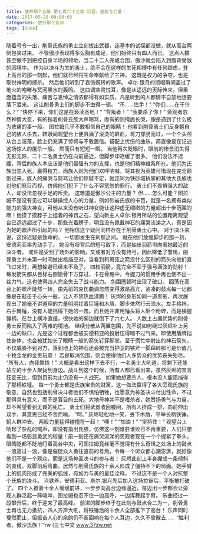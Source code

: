 ```yaml
---
title: 放开那个女巫 第七百六十二章 幻音、速射与力量！
date: 2017-05-20 09:00:03
categories: 放开那个女巫
tags: [Duke]
---
```


随着号令一出，削骨氏族的勇士立刻拔出武器，连基本的试探都没做，就从高台两侧包夹过来。
不管傲沙表现得多么胸有成足，他们始终只有四人而已。
这点人数甚至做不到把控自身半场的领地，当二十二人完成合围，傲沙就会陷入到腹背受敌的困境中。
作为以决斗为生的勇士，绝不会在这样的生死相搏中有任何顾虑，登上高台的那一刻起，他们就已经将生命奉献给了三神。
这既是权力的争夺，也是取悦神明的搏杀。
然后他们听到了哀伤婉转的歌声。
卓尔.银月的颂唱瞬间盖过了地火的咆哮与冥河黑水的轰鸣。
这曲调空灵悦耳，像是从遥远的天际传来，但里面蕴含的失落、痛苦与哀悼之情浓郁得有如实质，凡是听到的人都情不自禁地想要落下泪来。
这让削骨勇士们的脚步不由得一顿。
“不……住手！”
“你们……在干什么？”
“快停下来，你们这是在亵渎圣地！”
“背叛者！”
“我要杀了你！”
旁观者忽然神情大变，有的指着削骨氏族大声喝骂，而有的则掩面长哭，像是遇到了什么极为悲痛的事一般。
图拉姆几乎不敢相信自己的眼睛！
他看到削骨勇士们反身朝自己的族人杀去，转眼间观望台上便溅满了滚烫的鲜血，弯刀穿肠而过，一个个头颅从台上滚落，脸上仍充满了惊愕与不敢置信。搭配上忧伤的曲乐，简直像是在记述这场惊人的屠杀一般。
然而只有短短一瞬。
当他再次眨眼时，眼前的惨景消失得无影无踪，二十二名勇士仍在向前逼近，但脚步却迟缓了很多。
他们没法不迟缓，背后的族人本应该是他们最强有力的支撑，也是他们精神维系所在。他们为氏族出生入死，赢得权力，而族人则为他们欢呼呐喊，将其视为英雄可惜现在完全颠倒过来，族人的痛哭与怒骂让他们惊疑不定，就连同为铁砂城执掌的其他大氏族也对他们怒目而视，仿佛他们犯下了什么不容宽恕的罪行。
勇士们不畏惧强大的敌人，却没法忽视手足的斥责。
这难道是傲沙公主的力量？
但……怎么可能？图拉姆不是没有见过可以够操控人心的力量，例如砂岩氏族的卡芭，就是一名拥有类似能力的强大神女，可他从来没有听过神女能让这种虚无缥缈的力量超出十步范围的啊！他摸了摸脖子上挂着的神罚之石，望向新主人卓尔.银月所站的位置距离观望台已远远超过了十步，那些光着膀子，明显没有佩戴神石的痛哭流涕之人，真是因为她的歌声所引起的吗？
他相信这个疑问同样存在于削骨勇士心中。
对于决斗来说，这份迟疑是致命的。
一切都发生在刹那之间。
就在他们放缓脚步的那一刻，安德莉亚率先动手了。
她没有将背后的短弓取下，而是抽出羽箭甩向离她最近的决斗者。
或许是受到了场外的影响，又或者对方没有持弓，因此降低了警惕，削骨勇士并未第一时间做出格挡应对，当看到和离弦之箭没什么区别的箭头向他们直飞过来时，再想躲避已经来不及了。
四枚羽箭，竟完全不亚于强弓满弦的劲射！
每发箭矢都从目标右侧锁骨下方穿过，卡在骨骼中，令握刀的惯用手再也使不出一丝力气，这也使得四人完全失去了战斗能力。
包围圈顿时出现了破口。
回荡在高台上的歌声陡然一转，由先前的哀伤曲调忽然变得激昂高亢，紧凑的鼓点每一记都像是在敲击于心头一般，让人不禁热血沸腾！
灰烬的身形如同一道黑影，再次展现出了她毫不讲道理的力量明明扛着巨锤和木盾，脚步依然行云流水。左手格挡，右手舞锤，没有人能挡得下她的一击。而且她并非用锤头将人砸个粉碎，而是横握锤柄，在台上横冲直撞，很快她的脚边就倒下了六七人。
人数上占据优势的削骨勇士反而陷入了两难的境地。
继续分散从两翼包围，先不说如何绕过灰烬补上另一边的缺口，光是这个过程都会被安德莉亚的投射压得喘不过气来。即使用盾牌挡住身体，也会被犹如长了眼睛一般的箭矢钉穿脚掌。至于慌忙中射出的神石箭矢，不仅威胁不到对方，落到地上的神石还会被充当护卫的铁斧一脚踩碎那可是价值几十枚金龙的金贵玩意！
若是取消包围，则会使得他们人多势众的优势丧失殆尽。
“所有人，向我靠拢！”
大概是看出这样下去不行，一名勇士大吼道，将剩下还能站立的十余人聚拢到身边。战斗到这个时候，所有人都已看出来，虽然灰烬的宣言狂妄无比，但到目前为止仍没有一人战死。
如果她想要杀人，根本没人能阻挡得了那柄铁锤。
每一个勇士都是氏族宝贵的财富，这一做法赢得了各大旁观氏族的敬意，自然也包括削骨决斗者他们不惧怕牺牲，也愿意为神圣决斗付出性命，不过那得具有意义，而不是盲目的去死。大地母神并不是嗜杀者，她赞扬勇气与力量，却不希望看到无畏的死亡。
勇士们将武器收回腰间，所有人挤成一排，向前伸出双手，其意思已经不言而喻。
“呵。”
灰烬轻松地一笑，丢下木盾，平举长柄铁锤，朝人群冲去。
两股力量猛得碰撞在一起！
“噢！”
“加油！”
“坚持住！”
观望台上响起了杂乱的喊声，却没有指出氏族，仿佛这一刻谁胜谁败已不再重要，人们只想看到一场彰显勇武的较量！前一刻还在痛哭流涕的旁观者现在一个个握紧了拳头，眼睛眨都不眨地盯着高台中央，可图拉姆竟丝毫不觉得有什么奇怪之处场上的鼓点一浪高过一浪，像是催促众人勇往直前的号角，令每一个听众都心潮澎湃，就好像他们不是一个观众，而是这场神圣决斗的参与者！
灰烬此刻上半身绷成一条倾斜的直线，双脚前后弯曲，居然与削骨氏族的十余人形成了僵持不下的局面。她手臂上的肌肉形成了完美的弧线，宛如力与美的最佳诠释。
不过这不是一个人对抗整个氏族的决斗。
当铁斧、安德莉亚、卓尔.银月先后加入这场拉锯后，平衡被打破了。
四个人推着十余人缓缓前进，一步步向高台边缘逼近，每迈出一步都会让旁观人群泛起一阵喧哗，图拉姆也忍不住一边高呼，一边挥舞起手臂。
乐曲经过一段攀升后，终于迎来了最高峰。
前进的脚步终于在此刻与鼓点合二为一，削骨勇士再也无力抵抗，四人齐声大吼，将铁锤后的十余人全部推下了高台！
乐声同时戛然而止，但振奋人心的余韵仍不断回响在每个人耳边，久久不曾散去……
“胜利者，傲沙氏族！”rw
(三七中文 www.37zw.net